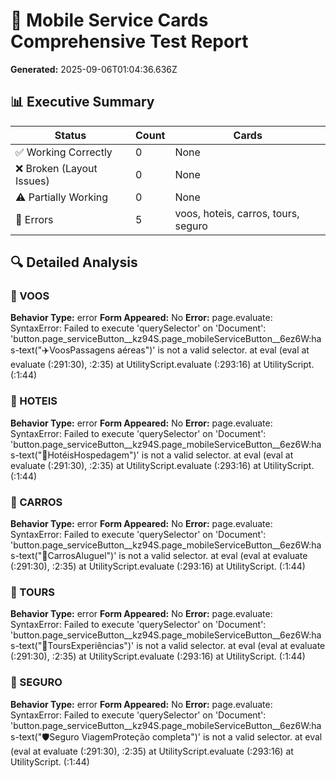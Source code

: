 # 📱 Mobile Service Cards Comprehensive Test Report

**Generated:** 2025-09-06T01:04:36.636Z

## 📊 Executive Summary

| Status | Count | Cards |
|--------|-------|-------|
| ✅ Working Correctly | 0 | None |
| ❌ Broken (Layout Issues) | 0 | None |
| ⚠️ Partially Working | 0 | None |
| 🚫 Errors | 5 | voos, hoteis, carros, tours, seguro |

## 🔍 Detailed Analysis

### 🚫 VOOS

**Behavior Type:** error
**Form Appeared:** No
**Error:** page.evaluate: SyntaxError: Failed to execute 'querySelector' on 'Document': 'button.page_serviceButton__kz94S.page_mobileServiceButton__6ez6W:has-text("✈️VoosPassagens aéreas")' is not a valid selector.
    at eval (eval at evaluate (:291:30), <anonymous>:2:35)
    at UtilityScript.evaluate (<anonymous>:293:16)
    at UtilityScript.<anonymous> (<anonymous>:1:44)

### 🚫 HOTEIS

**Behavior Type:** error
**Form Appeared:** No
**Error:** page.evaluate: SyntaxError: Failed to execute 'querySelector' on 'Document': 'button.page_serviceButton__kz94S.page_mobileServiceButton__6ez6W:has-text("🏨HotéisHospedagem")' is not a valid selector.
    at eval (eval at evaluate (:291:30), <anonymous>:2:35)
    at UtilityScript.evaluate (<anonymous>:293:16)
    at UtilityScript.<anonymous> (<anonymous>:1:44)

### 🚫 CARROS

**Behavior Type:** error
**Form Appeared:** No
**Error:** page.evaluate: SyntaxError: Failed to execute 'querySelector' on 'Document': 'button.page_serviceButton__kz94S.page_mobileServiceButton__6ez6W:has-text("🚗CarrosAluguel")' is not a valid selector.
    at eval (eval at evaluate (:291:30), <anonymous>:2:35)
    at UtilityScript.evaluate (<anonymous>:293:16)
    at UtilityScript.<anonymous> (<anonymous>:1:44)

### 🚫 TOURS

**Behavior Type:** error
**Form Appeared:** No
**Error:** page.evaluate: SyntaxError: Failed to execute 'querySelector' on 'Document': 'button.page_serviceButton__kz94S.page_mobileServiceButton__6ez6W:has-text("🎯ToursExperiências")' is not a valid selector.
    at eval (eval at evaluate (:291:30), <anonymous>:2:35)
    at UtilityScript.evaluate (<anonymous>:293:16)
    at UtilityScript.<anonymous> (<anonymous>:1:44)

### 🚫 SEGURO

**Behavior Type:** error
**Form Appeared:** No
**Error:** page.evaluate: SyntaxError: Failed to execute 'querySelector' on 'Document': 'button.page_serviceButton__kz94S.page_mobileServiceButton__6ez6W:has-text("🛡️Seguro ViagemProteção completa")' is not a valid selector.
    at eval (eval at evaluate (:291:30), <anonymous>:2:35)
    at UtilityScript.evaluate (<anonymous>:293:16)
    at UtilityScript.<anonymous> (<anonymous>:1:44)

